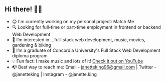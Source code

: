 ## Hi there! 👋🏽
* 😊 I'm currently working on my personal project: Match Me
* 🔍 Looking for full-time or part-time employment in frontend or backend Web Development
* 👀 I’m interested in ...full-stack web development, music, movies, gardening & biking
* 🌱 I’m a graduate of Concordia University's Full Stack Web Development diploma program
* 💡 Fun fact: I make music and lots of it! [Check it out on YouTube](https://youtu.be/WePRzklNc1c)
* 📭 Best way to reach me: Email - janetteking96@gmail.com | Twitter - @janetteking | Instagram - @janette.king
 

<!---
Jae-Kae/Jae-Kae is a ✨ special ✨ repository because its `README.md` (this file) appears on your GitHub profile.
You can click the Preview link to take a look at your changes.
--->
